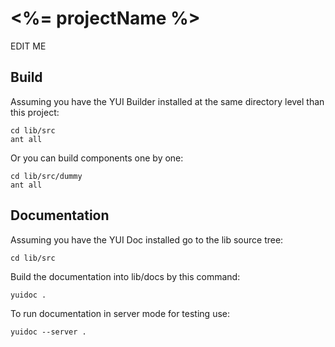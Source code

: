 # <%= projectName %>

EDIT ME

## Build

Assuming you have the YUI Builder installed at the same directory level than this project:

    cd lib/src
    ant all

Or you can build components one by one:

    cd lib/src/dummy
    ant all

## Documentation

Assuming you have the YUI Doc installed go to the lib source tree:

    cd lib/src

Build the documentation into lib/docs by this command:

    yuidoc .

To run documentation in server mode for testing use:

	yuidoc --server .
